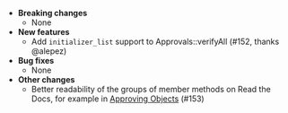 <!-- See the [v.x.y.z milestone](https://github.com/approvals/ApprovalTests.cpp/milestone/__MILESTONE_NUMBER__?closed=1) for the full list of changes. -->

* **Breaking changes**
    * None
* **New features**
    * Add `initializer_list` support to Approvals::verifyAll (#152, thanks @alepez)
* **Bug fixes**
    * None
* **Other changes**
    * Better readability of the groups of member methods on Read the Docs, for example in [Approving Objects](https://approvaltestscpp.readthedocs.io/en/latest/api/approving.html) (#153)
